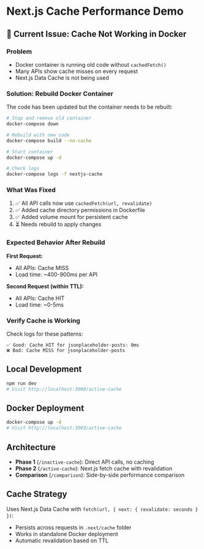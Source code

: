 # Next.js Cache Performance Demo

## 🐛 Current Issue: Cache Not Working in Docker

### Problem
- Docker container is running old code without `cachedFetch()`
- Many APIs show cache misses on every request
- Next.js Data Cache is not being used

### Solution: Rebuild Docker Container

The code has been updated but the container needs to be rebuilt:

```bash
# Stop and remove old container
docker-compose down

# Rebuild with new code
docker-compose build --no-cache

# Start container
docker-compose up -d

# Check logs
docker-compose logs -f nextjs-cache
```

### What Was Fixed

1. ✅ All API calls now use `cachedFetch(url, revalidate)`
2. ✅ Added cache directory permissions in Dockerfile
3. ✅ Added volume mount for persistent cache
4. ⏳ Needs rebuild to apply changes

### Expected Behavior After Rebuild

**First Request:**
- All APIs: Cache MISS
- Load time: ~400-900ms per API

**Second Request (within TTL):**
- All APIs: Cache HIT  
- Load time: ~0-5ms

### Verify Cache is Working

Check logs for these patterns:
```
✅ Good: Cache HIT for jsonplaceholder-posts: 0ms
❌ Bad: Cache MISS for jsonplaceholder-posts
```

## Local Development

```bash
npm run dev
# Visit http://localhost:3000/active-cache
```

## Docker Deployment

```bash
docker-compose up -d
# Visit http://localhost:3003/active-cache
```

## Architecture

- **Phase 1** (`/inactive-cache`): Direct API calls, no caching
- **Phase 2** (`/active-cache`): Next.js fetch cache with revalidation
- **Comparison** (`/comparison`): Side-by-side performance comparison

## Cache Strategy

Uses Next.js Data Cache with `fetch(url, { next: { revalidate: seconds } })`:
- Persists across requests in `.next/cache` folder
- Works in standalone Docker deployment
- Automatic revalidation based on TTL

